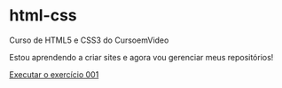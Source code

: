 # html-css
 Curso de HTML5 e CSS3 do CursoemVideo

 Estou aprendendo a criar sites e agora vou gerenciar meus repositórios!

 <a href='https://rafaelpmauricio.github.io/html-css/exercicios/ex001/index.html'>Executar o exercício 001</a>
